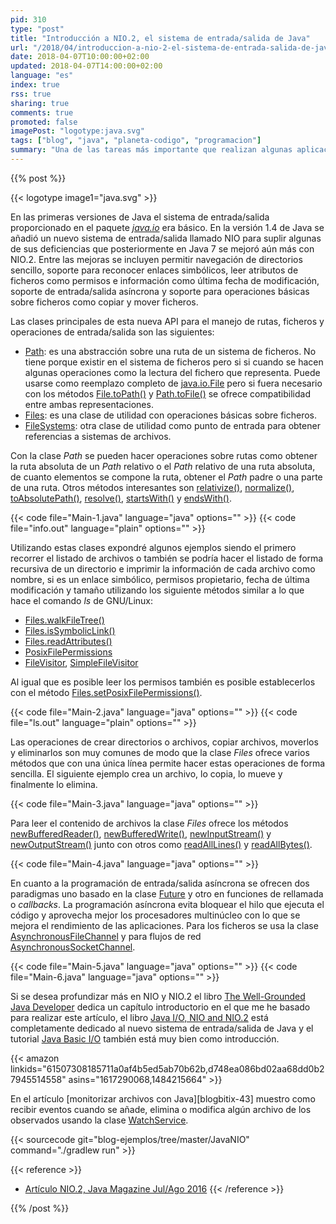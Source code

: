 ```yaml
---
pid: 310
type: "post"
title: "Introducción a NIO.2, el sistema de entrada/salida de Java"
url: "/2018/04/introduccion-a-nio-2-el-sistema-de-entrada-salida-de-java/"
date: 2018-04-07T10:00:00+02:00
updated: 2018-04-07T14:00:00+02:00
language: "es"
index: true
rss: true
sharing: true
comments: true
promoted: false
imagePost: "logotype:java.svg"
tags: ["blog", "java", "planeta-codigo", "programacion"]
summary: "Una de las tareas más importante que realizan algunas aplicaciones es el manejo de la entrada y salida ya sea al sistema de ficheros o a la red. Desde las versiones iniciales de Java se ha mejorado soporte añadiendo programación asíncrona de E/S, permitir obtener información de atributos propios del sistema de archivos, reconocimiento de enlaces simbólicos y facilitado de algunas operaciones básicas."
---
```


{{% post %}}

{{< logotype image1="java.svg" >}}

En las primeras versiones de Java el sistema de entrada/salida proporcionado en el paquete [_java.io_](javadoc10:java/io/package-summary.html) era básico. En la versión 1.4 de Java se añadió un nuevo sistema de entrada/salida llamado NIO para suplir algunas de sus deficiencias que posteriormente en Java 7 se mejoró aún más con NIO.2. Entre las mejoras se incluyen permitir navegación de directorios sencillo, soporte para reconocer enlaces simbólicos, leer atributos de ficheros como permisos e información como última fecha de modificación, soporte de entrada/salida asíncrona y soporte para operaciones básicas sobre ficheros como copiar y mover ficheros.

Las clases principales de esta nueva API para el manejo de rutas, ficheros y operaciones de entrada/salida son las siguientes:

* [Path](javadoc10:java/nio/file/Path.html): es una abstracción sobre una ruta de un sistema de ficheros. No tiene porque existir en el sistema de ficheros pero si si cuando se hacen algunas operaciones como la lectura del fichero que representa. Puede usarse como reemplazo completo de [java.io.File](javadoc10:java/io/File.html) pero si fuera necesario con los métodos [File.toPath()](javadoc10:java/io/File.html#toPath()) y [Path.toFile()](javadoc10:java/nio/file/Path.html#toFile()) se ofrece compatibilidad entre ambas representaciones.
* [Files](javadoc10:java/nio/file/Files.html): es una clase de utilidad con operaciones básicas sobre ficheros.
* [FileSystems](javadoc10:java/nio/file/FileSystems.html): otra clase de utilidad como punto de entrada para obtener referencias a sistemas de archivos.

Con la clase _Path_ se pueden hacer operaciones sobre rutas como obtener la ruta absoluta de un _Path_ relativo o el _Path_ relativo de una ruta absoluta, de cuanto elementos se compone la ruta, obtener el _Path_ padre o una parte de una ruta. Otros métodos interesantes son [relativize()](javadoc10:java/nio/file/Path.html#relativize(java.nio.file.Path)), [normalize()](javadoc10:java/nio/file/Path.html#normalize()), [toAbsolutePath()](javadoc10:java/nio/file/Path.html#toAbsolutePath()), [resolve()](javadoc10:java/nio/file/Path.html#resolve(java.nio.file.Path)), [startsWith()](javadoc10:java/nio/file/Path.html#startsWith(java.nio.file.Path)) y [endsWith()](javadoc10:java/nio/file/Path.html#endsWith(java.nio.file.Path)).

{{< code file="Main-1.java" language="java" options="" >}}
{{< code file="info.out" language="plain" options="" >}}

Utilizando estas clases expondré algunos ejemplos siendo el primero recorrer el listado de archivos o también se podría hacer el listado de forma recursiva de un directorio e imprimir la información de cada archivo como nombre, si es un enlace simbólico, permisos propietario, fecha de última modificación y tamaño utilizando los siguiente métodos similar a lo que hace el comando _ls_ de GNU/Linux:

* [Files.walkFileTree()](javadoc10:java/nio/file/Files.html#walkFileTree(java.nio.file.Path,java.nio.file.FileVisitor))
* [Files.isSymbolicLink()](javadoc10:java/nio/file/Files.html#isSymbolicLink(java.nio.file.Path))
* [Files.readAttributes()](javadoc10:java/nio/file/Files.html#readAttributes(java.nio.file.Path,java.lang.String,java.nio.file.LinkOption...))
* [PosixFilePermissions](javadoc10:java/nio/file/attribute/PosixFilePermissions.html)
* [FileVisitor](javadoc10:java/nio/file/FileVisitor.html), [SimpleFileVisitor](javadoc10:java/nio/file/SimpleFileVisitor.html)

Al igual que es posible leer los permisos también es posible establecerlos con el método [Files.setPosixFilePermissions()](javadoc10:java/nio/file/Files.html#setPosixFilePermissions(java.nio.file.Path,java.util.Set)).

{{< code file="Main-2.java" language="java" options="" >}}
{{< code file="ls.out" language="plain" options="" >}}

Las operaciones de crear directorios o archivos, copiar archivos, moverlos y eliminarlos son muy comunes de modo que la clase _Files_ ofrece varios métodos que con una única línea permite hacer estas operaciones de forma sencilla. El siguiente ejemplo crea un archivo, lo copia, lo mueve y finalmente lo elimina.

{{< code file="Main-3.java" language="java" options="" >}}

Para leer el contenido de archivos la clase _Files_ ofrece los métodos [newBufferedReader()](javadoc10:java/nio/file/Files.html#newBufferedReader(java.nio.file.Path)), [newBufferedWrite()](javadoc10:java/nio/file/Files.html#newBufferedWriter(java.nio.file.Path,java.nio.charset.Charset,java.nio.file.OpenOption...)), [newInputStream()](javadoc10:java/nio/file/Files.html#newInputStream(java.nio.file.Path,java.nio.file.OpenOption...)) y [newOutputStream()](javadoc10:java/nio/file/Files.html#newOutputStream(java.nio.file.Path,java.nio.file.OpenOption...)) junto con otros como [readAllLines()](javadoc10:java/nio/file/Files.html#readAllLines(java.nio.file.Path,java.nio.charset.Charset)) y [readAllBytes()](javadoc10:java/nio/file/Files.html#readAllBytes(java.nio.file.Path)).

{{< code file="Main-4.java" language="java" options="" >}}

En cuanto a la programación de entrada/salida asíncrona se ofrecen dos paradigmas uno basado en la clase [Future](javadoc10:java/util/concurrent/Future.html) y otro en funciones de rellamada o _callbacks_. La programación asíncrona evita bloquear el hilo que ejecuta el código y aprovecha mejor los procesadores multinúcleo con lo que se mejora el rendimiento de las aplicaciones. Para los ficheros se usa la clase [AsynchronousFileChannel](javadoc10:java/nio/channels/AsynchronousFileChannel.html) y para flujos de red [AsynchronousSocketChannel](javadoc10:java/nio/channels/AsynchronousSocketChannel.html).

{{< code file="Main-5.java" language="java" options="" >}}
{{< code file="Main-6.java" language="java" options="" >}}

Si se desea profundizar más en NIO y NIO.2 el libro [The Well-Grounded Java Developer](https://amzn.to/2JsEIao) dedica un capítulo introductorio en el que me he basado para realizar este artículo, el libro [Java I/O, NIO and NIO.2](https://amzn.to/2q7qMdN) está completamente dedicado al nuevo sistema de entrada/salida de Java y el tutorial [Java Basic I/O](https://docs.oracle.com/javase/tutorial/essential/io/index.html) también está muy bien como introducción.

{{< amazon
    linkids="61507308185711a0af4b5ed5ab70b62b,d748ea086bd02aa68dd0b27945514558"
    asins="1617290068,1484215664" >}}

En el artículo [monitorizar archivos con Java][blogbitix-43] muestro como recibir eventos cuando se añade, elimina o modifica algún archivo de los observados usando la clase [WatchService](javadoc10:java/nio/file/WatchService.html).

{{< sourcecode git="blog-ejemplos/tree/master/JavaNIO" command="./gradlew run" >}}

{{< reference >}}
* [Artículo NIO.2, Java Magazine Jul/Ago 2016](http://www.javamagazine.mozaicreader.com/JulyAug2016/Twitter)
{{< /reference >}}

{{% /post %}}
